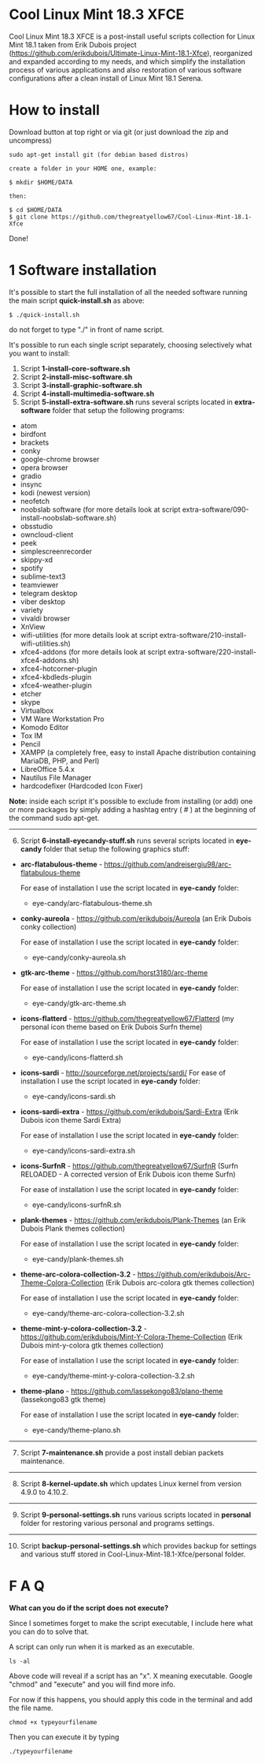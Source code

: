 # Cool Linux Mint 18.3 XFCE

Cool Linux Mint 18.3 XFCE is a post-install useful scripts collection for Linux Mint 18.1 taken from Erik Dubois project (https://github.com/erikdubois/Ultimate-Linux-Mint-18.1-Xfce), reorganized and expanded according to my needs, and which simplify the installation process of various applications and also restoration of various software configurations after a clean install of Linux Mint 18.1 Serena.

# How to install

Download button at top right or via git (or just download the zip and uncompress)

    sudo apt-get install git (for debian based distros)

    create a folder in your HOME one, example:

    $ mkdir $HOME/DATA

    then:

    $ cd $HOME/DATA
	$ git clone https://github.com/thegreatyellow67/Cool-Linux-Mint-18.1-Xfce

Done!

# 1 Software installation

It's possible to start the full installation of all the needed software running the main script <b>quick-install.sh</b> as above: 

    $ ./quick-install.sh

do not forget to type "./" in front of name script.

It's possible to run each single script separately, choosing selectively what you want to install:

1. Script <b>1-install-core-software.sh</b>
2. Script <b>2-install-misc-software.sh</b>
3. Script <b>3-install-graphic-software.sh</b>
4. Script <b>4-install-multimedia-software.sh</b>
5. Script <b>5-install-extra-software.sh</b> runs several scripts located in <b>extra-software</b> folder that setup the following programs:

 - atom
 - birdfont
 - brackets
 - conky
 - google-chrome browser
 - opera browser
 - gradio
 - insync
 - kodi (newest version)
 - neofetch
 - noobslab software (for more details look at script extra-software/090-install-noobslab-software.sh)
 - obsstudio
 - owncloud-client
 - peek
 - simplescreenrecorder
 - skippy-xd
 - spotify
 - sublime-text3
 - teamviewer
 - telegram desktop
 - viber desktop
 - variety
 - vivaldi browser
 - XnView
 - wifi-utilities (for more details look at script extra-software/210-install-wifi-utilities.sh)
 - xfce4-addons (for more details look at script extra-software/220-install-xfce4-addons.sh)
 - xfce4-hotcorner-plugin
 - xfce4-kbdleds-plugin
 - xfce4-weather-plugin
 - etcher
 - skype
 - Virtualbox
 - VM Ware Workstation Pro
 - Komodo Editor
 - Tox IM
 - Pencil
 - XAMPP (a completely free, easy to install Apache distribution containing MariaDB, PHP, and Perl)
 - LibreOffice 5.4.x
 - Nautilus File Manager
 - hardcodefixer (Hardcoded Icon Fixer)

<b>Note:</b> inside each script it's possible to exclude from installing (or add) one or more packages by simply adding a hashtag entry ( # ) at the beginning of the command sudo apt-get.

-------------------------------------------
6. Script <b>6-install-eyecandy-stuff.sh</b> runs several scripts located in <b>eye-candy</b> folder that setup the following graphics stuff:

 - <b>arc-flatabulous-theme</b> - https://github.com/andreisergiu98/arc-flatabulous-theme
   
   For ease of installation I use the script located in <b>eye-candy</b> folder:

   - eye-candy/arc-flatabulous-theme.sh

 - <b>conky-aureola</b> - https://github.com/erikdubois/Aureola
   (an Erik Dubois conky collection)
   
   For ease of installation I use the script located in <b>eye-candy</b> folder:

   - eye-candy/conky-aureola.sh

 - <b>gtk-arc-theme</b> - https://github.com/horst3180/arc-theme
   
   For ease of installation I use the script located in <b>eye-candy</b> folder:

   - eye-candy/gtk-arc-theme.sh

 - <b>icons-flatterd</b> - https://github.com/thegreatyellow67/Flatterd
   (my personal icon theme based on Erik Dubois Surfn theme)
   
   For ease of installation I use the script located in <b>eye-candy</b> folder:

   - eye-candy/icons-flatterd.sh

 - <b>icons-sardi</b> - http://sourceforge.net/projects/sardi/
   For ease of installation I use the script located in <b>eye-candy</b> folder:

   - eye-candy/icons-sardi.sh

 - <b>icons-sardi-extra</b> - https://github.com/erikdubois/Sardi-Extra
   (Erik Dubois icon theme Sardi Extra)
   
   For ease of installation I use the script located in <b>eye-candy</b> folder:

   - eye-candy/icons-sardi-extra.sh

 - <b>icons-SurfnR</b> - https://github.com/thegreatyellow67/SurfnR
   (Surfn RELOADED - A corrected version of Erik Dubois icon theme Surfn)
   
   For ease of installation I use the script located in <b>eye-candy</b> folder:

   - eye-candy/icons-surfnR.sh

 - <b>plank-themes</b> - https://github.com/erikdubois/Plank-Themes
   (an Erik Dubois Plank themes collection)

   For ease of installation I use the script located in <b>eye-candy</b> folder:

   - eye-candy/plank-themes.sh

 - <b>theme-arc-colora-collection-3.2</b> - https://github.com/erikdubois/Arc-Theme-Colora-Collection
   (Erik Dubois arc-colora gtk themes collection)
   
   For ease of installation I use the script located in <b>eye-candy</b> folder:

   - eye-candy/theme-arc-colora-collection-3.2.sh

 - <b>theme-mint-y-colora-collection-3.2</b> - https://github.com/erikdubois/Mint-Y-Colora-Theme-Collection
   (Erik Dubois mint-y-colora gtk themes collection)
   
   For ease of installation I use the script located in <b>eye-candy</b> folder:

   - eye-candy/theme-mint-y-colora-collection-3.2.sh

 - <b>theme-plano</b> - https://github.com/lassekongo83/plano-theme
   (lassekongo83 gtk theme)
   
   For ease of installation I use the script located in <b>eye-candy</b> folder:

   - eye-candy/theme-plano.sh

-------------------------------------------
7. Script <b>7-maintenance.sh</b> provide a post install debian packets maintenance.
-------------------------------------------
8. Script <b>8-kernel-update.sh</b> which updates Linux kernel from version 4.9.0 to 4.10.2.
-------------------------------------------
9. Script <b>9-personal-settings.sh</b> runs various scripts located in <b>personal</b> folder for restoring various personal and programs settings.
-------------------------------------------
10. Script <b>backup-personal-settings.sh</b> which provides backup for settings and various stuff stored in Cool-Linux-Mint-18.1-Xfce/personal folder.

# F  A  Q

<b>What can you do if the script does not execute?</b>

Since I sometimes forget to make the script executable, I include here what you can do to solve that.

A script can only run when it is marked as an executable.

	ls -al 

Above code will reveal if a script has an "x". X meaning executable.
Google "chmod" and "execute" and you will find more info.

For now if this happens, you should apply this code in the terminal and add the file name.

	chmod +x typeyourfilename

Then you can execute it by typing

	./typeyourfilename

